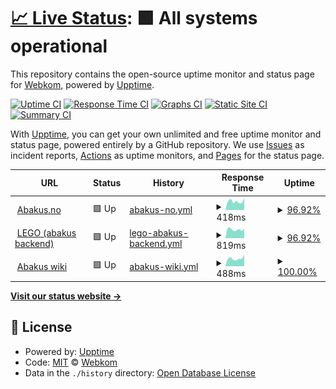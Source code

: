 # [📈 Live Status](https://status.abakus.no): <!--live status--> **🟩 All systems operational**

This repository contains the open-source uptime monitor and status page for [Webkom](https://abakus.no), powered by [Upptime](https://github.com/upptime/upptime).

[![Uptime CI](https://github.com/webkom/uptime/workflows/Uptime%20CI/badge.svg)](https://github.com/webkom/uptime/actions?query=workflow%3A%22Uptime+CI%22)
[![Response Time CI](https://github.com/webkom/uptime/workflows/Response%20Time%20CI/badge.svg)](https://github.com/webkom/uptime/actions?query=workflow%3A%22Response+Time+CI%22)
[![Graphs CI](https://github.com/webkom/uptime/workflows/Graphs%20CI/badge.svg)](https://github.com/webkom/uptime/actions?query=workflow%3A%22Graphs+CI%22)
[![Static Site CI](https://github.com/webkom/uptime/workflows/Static%20Site%20CI/badge.svg)](https://github.com/webkom/uptime/actions?query=workflow%3A%22Static+Site+CI%22)
[![Summary CI](https://github.com/webkom/uptime/workflows/Summary%20CI/badge.svg)](https://github.com/webkom/uptime/actions?query=workflow%3A%22Summary+CI%22)

With [Upptime](https://upptime.js.org), you can get your own unlimited and free uptime monitor and status page, powered entirely by a GitHub repository. We use [Issues](https://github.com/webkom/uptime/issues) as incident reports, [Actions](https://github.com/webkom/uptime/actions) as uptime monitors, and [Pages](https://status.abakus.no) for the status page.

<!--start: status pages-->
<!-- This summary is generated by Upptime (https://github.com/upptime/upptime) -->
<!-- Do not edit this manually, your changes will be overwritten -->
<!-- prettier-ignore -->
| URL | Status | History | Response Time | Uptime |
| --- | ------ | ------- | ------------- | ------ |
| <img alt="" src="https://icons.duckduckgo.com/ip3/abakus.no.ico" height="13"> [Abakus.no](https://abakus.no/healthz) | 🟩 Up | [abakus-no.yml](https://github.com/webkom/uptime/commits/HEAD/history/abakus-no.yml) | <details><summary><img alt="Response time graph" src="./graphs/abakus-no/response-time-week.png" height="20"> 418ms</summary><br><a href="https://status.abakus.no/history/abakus-no"><img alt="Response time 587" src="https://img.shields.io/endpoint?url=https%3A%2F%2Fraw.githubusercontent.com%2Fwebkom%2Fuptime%2FHEAD%2Fapi%2Fabakus-no%2Fresponse-time.json"></a><br><a href="https://status.abakus.no/history/abakus-no"><img alt="24-hour response time 511" src="https://img.shields.io/endpoint?url=https%3A%2F%2Fraw.githubusercontent.com%2Fwebkom%2Fuptime%2FHEAD%2Fapi%2Fabakus-no%2Fresponse-time-day.json"></a><br><a href="https://status.abakus.no/history/abakus-no"><img alt="7-day response time 418" src="https://img.shields.io/endpoint?url=https%3A%2F%2Fraw.githubusercontent.com%2Fwebkom%2Fuptime%2FHEAD%2Fapi%2Fabakus-no%2Fresponse-time-week.json"></a><br><a href="https://status.abakus.no/history/abakus-no"><img alt="30-day response time 458" src="https://img.shields.io/endpoint?url=https%3A%2F%2Fraw.githubusercontent.com%2Fwebkom%2Fuptime%2FHEAD%2Fapi%2Fabakus-no%2Fresponse-time-month.json"></a><br><a href="https://status.abakus.no/history/abakus-no"><img alt="1-year response time 587" src="https://img.shields.io/endpoint?url=https%3A%2F%2Fraw.githubusercontent.com%2Fwebkom%2Fuptime%2FHEAD%2Fapi%2Fabakus-no%2Fresponse-time-year.json"></a></details> | <details><summary><a href="https://status.abakus.no/history/abakus-no">96.92%</a></summary><a href="https://status.abakus.no/history/abakus-no"><img alt="All-time uptime 99.83%" src="https://img.shields.io/endpoint?url=https%3A%2F%2Fraw.githubusercontent.com%2Fwebkom%2Fuptime%2FHEAD%2Fapi%2Fabakus-no%2Fuptime.json"></a><br><a href="https://status.abakus.no/history/abakus-no"><img alt="24-hour uptime 78.45%" src="https://img.shields.io/endpoint?url=https%3A%2F%2Fraw.githubusercontent.com%2Fwebkom%2Fuptime%2FHEAD%2Fapi%2Fabakus-no%2Fuptime-day.json"></a><br><a href="https://status.abakus.no/history/abakus-no"><img alt="7-day uptime 96.92%" src="https://img.shields.io/endpoint?url=https%3A%2F%2Fraw.githubusercontent.com%2Fwebkom%2Fuptime%2FHEAD%2Fapi%2Fabakus-no%2Fuptime-week.json"></a><br><a href="https://status.abakus.no/history/abakus-no"><img alt="30-day uptime 99.29%" src="https://img.shields.io/endpoint?url=https%3A%2F%2Fraw.githubusercontent.com%2Fwebkom%2Fuptime%2FHEAD%2Fapi%2Fabakus-no%2Fuptime-month.json"></a><br><a href="https://status.abakus.no/history/abakus-no"><img alt="1-year uptime 99.83%" src="https://img.shields.io/endpoint?url=https%3A%2F%2Fraw.githubusercontent.com%2Fwebkom%2Fuptime%2FHEAD%2Fapi%2Fabakus-no%2Fuptime-year.json"></a></details>
| <img alt="" src="https://icons.duckduckgo.com/ip3/lego.abakus.no.ico" height="13"> [LEGO (abakus backend)](https://lego.abakus.no/health) | 🟩 Up | [lego-abakus-backend.yml](https://github.com/webkom/uptime/commits/HEAD/history/lego-abakus-backend.yml) | <details><summary><img alt="Response time graph" src="./graphs/lego-abakus-backend/response-time-week.png" height="20"> 819ms</summary><br><a href="https://status.abakus.no/history/lego-abakus-backend"><img alt="Response time 796" src="https://img.shields.io/endpoint?url=https%3A%2F%2Fraw.githubusercontent.com%2Fwebkom%2Fuptime%2FHEAD%2Fapi%2Flego-abakus-backend%2Fresponse-time.json"></a><br><a href="https://status.abakus.no/history/lego-abakus-backend"><img alt="24-hour response time 852" src="https://img.shields.io/endpoint?url=https%3A%2F%2Fraw.githubusercontent.com%2Fwebkom%2Fuptime%2FHEAD%2Fapi%2Flego-abakus-backend%2Fresponse-time-day.json"></a><br><a href="https://status.abakus.no/history/lego-abakus-backend"><img alt="7-day response time 819" src="https://img.shields.io/endpoint?url=https%3A%2F%2Fraw.githubusercontent.com%2Fwebkom%2Fuptime%2FHEAD%2Fapi%2Flego-abakus-backend%2Fresponse-time-week.json"></a><br><a href="https://status.abakus.no/history/lego-abakus-backend"><img alt="30-day response time 822" src="https://img.shields.io/endpoint?url=https%3A%2F%2Fraw.githubusercontent.com%2Fwebkom%2Fuptime%2FHEAD%2Fapi%2Flego-abakus-backend%2Fresponse-time-month.json"></a><br><a href="https://status.abakus.no/history/lego-abakus-backend"><img alt="1-year response time 796" src="https://img.shields.io/endpoint?url=https%3A%2F%2Fraw.githubusercontent.com%2Fwebkom%2Fuptime%2FHEAD%2Fapi%2Flego-abakus-backend%2Fresponse-time-year.json"></a></details> | <details><summary><a href="https://status.abakus.no/history/lego-abakus-backend">96.92%</a></summary><a href="https://status.abakus.no/history/lego-abakus-backend"><img alt="All-time uptime 99.68%" src="https://img.shields.io/endpoint?url=https%3A%2F%2Fraw.githubusercontent.com%2Fwebkom%2Fuptime%2FHEAD%2Fapi%2Flego-abakus-backend%2Fuptime.json"></a><br><a href="https://status.abakus.no/history/lego-abakus-backend"><img alt="24-hour uptime 78.45%" src="https://img.shields.io/endpoint?url=https%3A%2F%2Fraw.githubusercontent.com%2Fwebkom%2Fuptime%2FHEAD%2Fapi%2Flego-abakus-backend%2Fuptime-day.json"></a><br><a href="https://status.abakus.no/history/lego-abakus-backend"><img alt="7-day uptime 96.92%" src="https://img.shields.io/endpoint?url=https%3A%2F%2Fraw.githubusercontent.com%2Fwebkom%2Fuptime%2FHEAD%2Fapi%2Flego-abakus-backend%2Fuptime-week.json"></a><br><a href="https://status.abakus.no/history/lego-abakus-backend"><img alt="30-day uptime 99.29%" src="https://img.shields.io/endpoint?url=https%3A%2F%2Fraw.githubusercontent.com%2Fwebkom%2Fuptime%2FHEAD%2Fapi%2Flego-abakus-backend%2Fuptime-month.json"></a><br><a href="https://status.abakus.no/history/lego-abakus-backend"><img alt="1-year uptime 99.68%" src="https://img.shields.io/endpoint?url=https%3A%2F%2Fraw.githubusercontent.com%2Fwebkom%2Fuptime%2FHEAD%2Fapi%2Flego-abakus-backend%2Fuptime-year.json"></a></details>
| <img alt="" src="https://icons.duckduckgo.com/ip3/wiki.abakus.no.ico" height="13"> [Abakus wiki](https://wiki.abakus.no/status) | 🟩 Up | [abakus-wiki.yml](https://github.com/webkom/uptime/commits/HEAD/history/abakus-wiki.yml) | <details><summary><img alt="Response time graph" src="./graphs/abakus-wiki/response-time-week.png" height="20"> 488ms</summary><br><a href="https://status.abakus.no/history/abakus-wiki"><img alt="Response time 520" src="https://img.shields.io/endpoint?url=https%3A%2F%2Fraw.githubusercontent.com%2Fwebkom%2Fuptime%2FHEAD%2Fapi%2Fabakus-wiki%2Fresponse-time.json"></a><br><a href="https://status.abakus.no/history/abakus-wiki"><img alt="24-hour response time 722" src="https://img.shields.io/endpoint?url=https%3A%2F%2Fraw.githubusercontent.com%2Fwebkom%2Fuptime%2FHEAD%2Fapi%2Fabakus-wiki%2Fresponse-time-day.json"></a><br><a href="https://status.abakus.no/history/abakus-wiki"><img alt="7-day response time 488" src="https://img.shields.io/endpoint?url=https%3A%2F%2Fraw.githubusercontent.com%2Fwebkom%2Fuptime%2FHEAD%2Fapi%2Fabakus-wiki%2Fresponse-time-week.json"></a><br><a href="https://status.abakus.no/history/abakus-wiki"><img alt="30-day response time 537" src="https://img.shields.io/endpoint?url=https%3A%2F%2Fraw.githubusercontent.com%2Fwebkom%2Fuptime%2FHEAD%2Fapi%2Fabakus-wiki%2Fresponse-time-month.json"></a><br><a href="https://status.abakus.no/history/abakus-wiki"><img alt="1-year response time 520" src="https://img.shields.io/endpoint?url=https%3A%2F%2Fraw.githubusercontent.com%2Fwebkom%2Fuptime%2FHEAD%2Fapi%2Fabakus-wiki%2Fresponse-time-year.json"></a></details> | <details><summary><a href="https://status.abakus.no/history/abakus-wiki">100.00%</a></summary><a href="https://status.abakus.no/history/abakus-wiki"><img alt="All-time uptime 99.90%" src="https://img.shields.io/endpoint?url=https%3A%2F%2Fraw.githubusercontent.com%2Fwebkom%2Fuptime%2FHEAD%2Fapi%2Fabakus-wiki%2Fuptime.json"></a><br><a href="https://status.abakus.no/history/abakus-wiki"><img alt="24-hour uptime 100.00%" src="https://img.shields.io/endpoint?url=https%3A%2F%2Fraw.githubusercontent.com%2Fwebkom%2Fuptime%2FHEAD%2Fapi%2Fabakus-wiki%2Fuptime-day.json"></a><br><a href="https://status.abakus.no/history/abakus-wiki"><img alt="7-day uptime 100.00%" src="https://img.shields.io/endpoint?url=https%3A%2F%2Fraw.githubusercontent.com%2Fwebkom%2Fuptime%2FHEAD%2Fapi%2Fabakus-wiki%2Fuptime-week.json"></a><br><a href="https://status.abakus.no/history/abakus-wiki"><img alt="30-day uptime 100.00%" src="https://img.shields.io/endpoint?url=https%3A%2F%2Fraw.githubusercontent.com%2Fwebkom%2Fuptime%2FHEAD%2Fapi%2Fabakus-wiki%2Fuptime-month.json"></a><br><a href="https://status.abakus.no/history/abakus-wiki"><img alt="1-year uptime 99.90%" src="https://img.shields.io/endpoint?url=https%3A%2F%2Fraw.githubusercontent.com%2Fwebkom%2Fuptime%2FHEAD%2Fapi%2Fabakus-wiki%2Fuptime-year.json"></a></details>

<!--end: status pages-->

[**Visit our status website →**](https://status.abakus.no)

## 📄 License

- Powered by: [Upptime](https://github.com/upptime/upptime)
- Code: [MIT](./LICENSE) © [Webkom](https://abakus.no)
- Data in the `./history` directory: [Open Database License](https://opendatacommons.org/licenses/odbl/1-0/)
